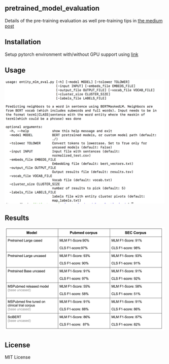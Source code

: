## pretrained_model_evaluation

Details of the pre-training evaluation as well pre-training tips in [the medium post](https://towardsdatascience.com/quantitative-evaluation-of-a-pre-trained-bert-model-73d56719539e) 

## Installation
Setup pytorch environment with/without GPU support using [link](https://github.com/ajitrajasekharan/multi_gpu_test)



## Usage

<img src="usage.png" width="600">

## Results

<img src="eval.png" width="600">

## License

MIT License
